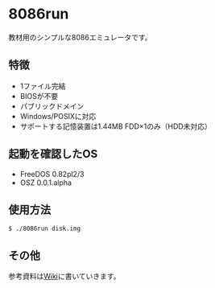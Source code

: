 8086run
=======

教材用のシンプルな8086エミュレータです。


特徴
----

* 1ファイル完結
* BIOSが不要
* パブリックドメイン
* Windows/POSIXに対応
* サポートする記憶装置は1.44MB FDD×1のみ（HDD未対応）


起動を確認したOS
----------------

* FreeDOS 0.82pl2/3
* OSZ 0.0.1.alpha


使用方法
--------

```
$ ./8086run disk.img
```


その他
------

参考資料は[Wiki](https://bitbucket.org/7shi/8086run/wiki/Home)に書いていきます。
